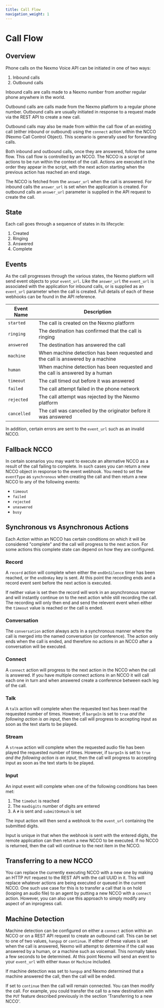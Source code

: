 ```yaml
---
title: Call Flow
navigation_weight: 1
---
```


# Call Flow

## Overview

Phone calls on the Nexmo Voice API can be initiated in one of two ways:

1. Inbound calls
2. Outbound calls

Inbound calls are calls made to a Nexmo number from another regular
phone anywhere in the world.

Outbound calls are calls made from the Nexmo platform to a regular
phone number. Outbound calls are usually initiated in response to a
request made via the REST API to create a new call. 

Outbound calls may also be made from within the call flow of an
existing call (either inbound or outbound) using the `connect` action
within the NCCO (Nexmo Call Control Object). This scenario is
generally used for forwarding calls.

Both inbound and outbound calls, once they are answered, follow the
same flow. This call flow is controlled by an NCCO. The NCCO is a
script of actions to be run within the context of the call. Actions
are executed in the order they appear in the script, with the next
action starting when the previous action has reached an end stage.

The NCCO is fetched from the `answer_url` when the call is answered. For
inbound calls the `answer_url` is set when the application is created.
For outbound calls an `answer_url` parameter is supplied in the API
request to create the call.

## State

Each call goes through a sequence of states in its lifecycle:

1. Created
2. Ringing
3. Answered
4. Complete

## Events

As the call progresses through the various states, the Nexmo platform
will send event objects to your `event_url`. Like the `answer_url` the
`event_url` is associated with the application for inbound calls, or is
supplied as an `event_url` parameter when the call is created. Full
details of each of these webhooks can be found in the API reference.

|Event Name | Description |
| --------- | ----------- |
| `started`    | The call is created on the Nexmo platform |
| `ringing`    | The destination has confirmed that the call is ringing |
| `answered`   | The destination has answered the call |
| `machine`    | When machine detection has been requested and the call is answered by a machine|
| `human`      | When machine detection has been requested and the call is answered by a human|
| `timeout`    | The call timed out before it was answered|
| `failed`     | The call attempt failed in the phone network |
| `rejected`   | The call attempt was rejected by the Nexmo platform |
| `cancelled`  | The call was cancelled by the originator before it was answered |

In addition, certain errors are sent to the `event_url` such as an invalid NCCO.

## Fallback NCCO

In certain scenarios you may want to execute an alternative NCCO as a
result of the call failing to complete. In such cases you can return a
new NCCO object in response to the event webhook. You need to set the
`eventType` as `synchronous` when creating the call and then return a
new NCCO to any of the following events:

- `timeout`
- `failed`
- `rejected`
- `unaswered`
- `busy`

## Synchronous vs Asynchronous Actions

Each _Action_ within an NCCO has certain conditions on which it will
be considered "complete" and the call will progress to the next
action.  For some actions this complete state can depend on how they
are configured.

### Record

A `record` action will complete when either the `endOnSilence` timer
has been reached, or the `endOnKey` key is sent. At this point the
recording ends and a record event sent before the next action
is executed.

If neither value is set then the record will work in an asynchronous
manner and will instantly continue on to the next action while still
recording the call. The recording will only then end and send the
relevent event when either the `timeout` value is reached or the call
is ended.

### Conversation

The `conversation` action always acts in a synchronous manner where
the call is merged into the named conversation (or conference). The
action only ends when the call is ended, and therefore no actions in
an NCCO after a conversation will be executed.

### Connect

A `connect` action will progress to the next action in the NCCO when
the call is answered. If you have multiple connect actions in an NCCO
it will call each one in turn and when answered create a conference
between each leg of the call.


### Talk

A `talk` action will complete when the requested text has been read
the requested number of times. However, if `bargeIn` is set to `true`
_and the following action is an input_, then the call will progress to
accepting input as soon as the text starts to be played.

### Stream

A `stream` action will complete when the requested audio file has been
played the requested number of times. However, if `bargeIn` is set to
`true` _and the following action is an input_, then the call will
progress to accepting input as soon as the text starts to be played.

### Input

An input event will complete when one of the following conditions has
been met:

1. The `timeOut` is reached
2. The `maxDigits` number of digits are entered
3. A `#` is sent and `submitOnHash` is set

The input action will then send a webhook to the `event_url` containing
the submitted digits. 

Input is unique in that when the webhook is sent with the entered
digits, the remote application can then return a new NCCO to be
executed. If no NCCO is returned, then the call will continue to the
next item in the NCCO.

## Transferring to a new NCCO

You can replace the currently executing NCCO with a new one by making
an HTTP `PUT` request to the REST API with the call UUID in it. This
will replace whatever actions are being executed or queued in the
current NCCO. One such use case for this is to transfer a call that is
on hold (looping an audio file) to an agent by putting a new NCCO with
a `connect` action. However, you can also use this approach to simply
modify any aspect of an inprogress call.


## Machine Detection

Machine detection can be configured on either a `connect` action
within an NCCO or on a REST API request to create an outbound call.
This can be set to one of two values, `hangup` or `continue`. If
either of these values is set when the call is answered, Nexmo will
attempt to determine if the call was answered by a human, or a machine
such as voicemail. This normally takes a few seconds to be
determined. At this point Nexmo will send an event to your `event_url`
with either `Human` or `Machine` included.

If machine detection was set to `hangup` and Nexmo determined that a
machine answered the call, then the call will be ended.

If set to `continue` then the call will remain connected. You can then
modify the call. For example, you could transfer the call to a new
destination with the `PUT` feature described previously in the section
'Transferring to a new NCCO'.
